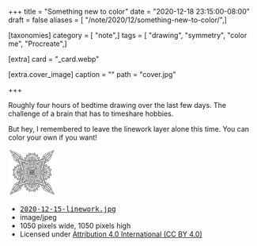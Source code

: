 +++
title = "Something new to color"
date = "2020-12-18 23:15:00-08:00"
draft = false
aliases = [ "/note/2020/12/something-new-to-color/",]

[taxonomies]
category = [ "note",]
tags = [ "drawing", "symmetry", "color me", "Procreate",]

[extra]
card = "_card.webp"

[extra.cover_image]
caption = ""
path = "cover.jpg"

+++

Roughly four hours of bedtime drawing over the last few days.
The challenge of a brain that has to timeshare hobbies.

But hey, I remembered to leave the linework layer alone this time.
You can color your own if you want!

<div class="image-link">
  <div class="image-link-preview">
    <a href="2020-12-15-linework.jpg">
      <img src="2020-12-15-linework-96x96.jpg" alt="thumbnail of linked image">
    </a>
  </div>
  <div class="image-link-details">
    <ul>
      <li>
        <a href="2020-12-15-linework.jpg">
          <tt>2020-12-15-linework.jpg</tt>
        </a>
      </li>
      <li>image/jpeg</li>
      <li>1050 pixels wide, 1050 pixels high</li>
      <li>Licensed under <a href="https://creativecommons.org/licenses/by/4.0/">Attribution 4.0 International (CC BY 4.0)</a></li>
    </ul>
  </div>
</div>